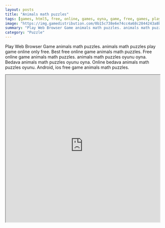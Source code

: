 ```yaml
---
layout: posts
title: "Animals math puzzles"
tags: [games, html5, free, online, games, oyna, game, free, games, play, play, games]
image: "https://img.gamedistribution.com/0b15c738e6e74cc4a68c2844243a8b38.jpg"
summary: "Play Web Browser Game animals math puzzles. animals math puzzles play game online only free. Best free online game animals math puzzles. Free online game animals math puzzles. animals math puzzles oyunu oyna. Bedava animals math puzzles oyunu oyna. Online bedava animals math puzzles oyunu. Android, ios free game animals math puzzles."
category: "Puzzle"
---
```


Play Web Browser Game animals math puzzles. animals math puzzles play game online only free. Best free online game animals math puzzles. Free online game animals math puzzles. animals math puzzles oyunu oyna. Bedava animals math puzzles oyunu oyna. Online bedava animals math puzzles oyunu. Android, ios free game animals math puzzles.

<iframe width="100%" height="480px;" src="https://html5.gamedistribution.com/0b15c738e6e74cc4a68c2844243a8b38/"></iframe>